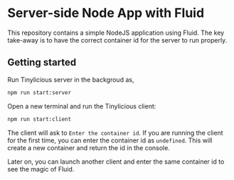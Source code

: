 # Server-side Node App with Fluid

This repository contains a simple NodeJS application using Fluid. The key take-away is to have the correct container id for the server to run properly. 

## Getting started

Run Tinylicious server in the backgroud as,

```sh
npm run start:server
```

Open a new terminal and run the Tinylicious client:

```sh
npm run start:client
```

The client will ask to `Enter the container id`. If you are running the client for the first time, you can enter the container id as `undefined`. This will create a new container and return the id in the console. 

Later on, you can launch another client and enter the same container id to see the magic of Fluid. 
